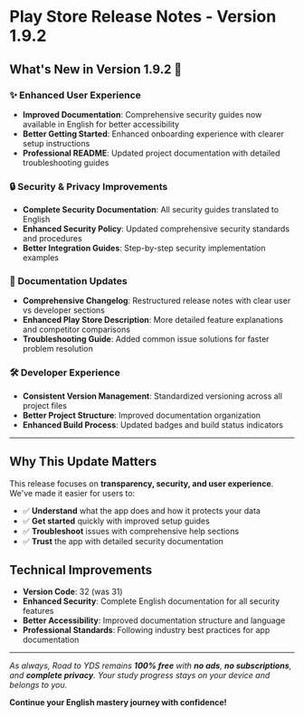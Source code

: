 # Play Store Release Notes - Version 1.9.2

## What's New in Version 1.9.2 🚀

### ✨ Enhanced User Experience
- **Improved Documentation**: Comprehensive security guides now available in English for better accessibility
- **Better Getting Started**: Enhanced onboarding experience with clearer setup instructions
- **Professional README**: Updated project documentation with detailed troubleshooting guides

### 🔒 Security & Privacy Improvements
- **Complete Security Documentation**: All security guides translated to English
- **Enhanced Security Policy**: Updated comprehensive security standards and procedures
- **Better Integration Guides**: Step-by-step security implementation examples

### 📖 Documentation Updates
- **Comprehensive Changelog**: Restructured release notes with clear user vs developer sections
- **Enhanced Play Store Description**: More detailed feature explanations and competitor comparisons
- **Troubleshooting Guide**: Added common issue solutions for faster problem resolution

### 🛠️ Developer Experience
- **Consistent Version Management**: Standardized versioning across all project files
- **Better Project Structure**: Improved documentation organization
- **Enhanced Build Process**: Updated badges and build status indicators

---

## Why This Update Matters

This release focuses on **transparency, security, and user experience**. We've made it easier for users to:

- ✅ **Understand** what the app does and how it protects your data
- ✅ **Get started** quickly with improved setup guides
- ✅ **Troubleshoot** issues with comprehensive help sections
- ✅ **Trust** the app with detailed security documentation

## Technical Improvements

- **Version Code**: 32 (was 31)
- **Enhanced Security**: Complete English documentation for all security features
- **Better Accessibility**: Improved documentation structure and language
- **Professional Standards**: Following industry best practices for app documentation

---

*As always, Road to YDS remains **100% free** with **no ads**, **no subscriptions**, and **complete privacy**. Your study progress stays on your device and belongs to you.*

**Continue your English mastery journey with confidence!**